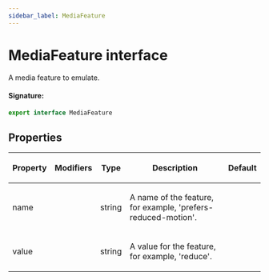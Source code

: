 ```yaml
---
sidebar_label: MediaFeature
---
```


# MediaFeature interface

A media feature to emulate.

#### Signature:

```typescript
export interface MediaFeature
```

## Properties

<table><thead><tr><th>

Property

</th><th>

Modifiers

</th><th>

Type

</th><th>

Description

</th><th>

Default

</th></tr></thead>
<tbody><tr><td>

<span id="name">name</span>

</td><td>

</td><td>

string

</td><td>

A name of the feature, for example, 'prefers-reduced-motion'.

</td><td>

</td></tr>
<tr><td>

<span id="value">value</span>

</td><td>

</td><td>

string

</td><td>

A value for the feature, for example, 'reduce'.

</td><td>

</td></tr>
</tbody></table>
